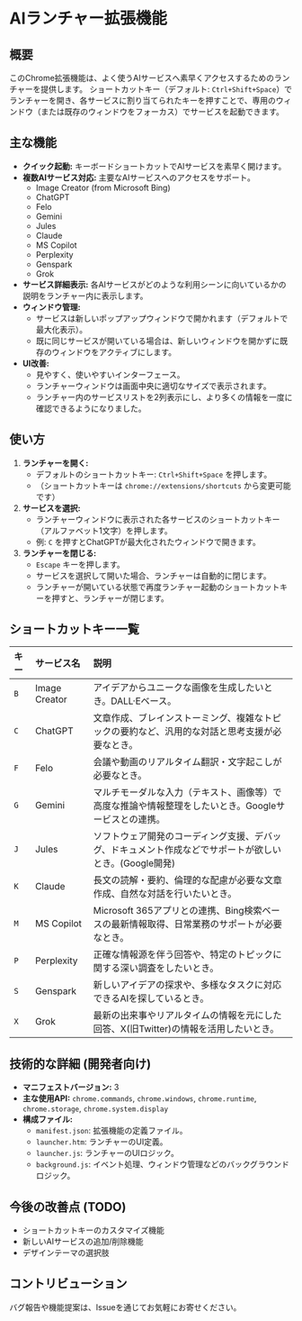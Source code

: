 # AIランチャー拡張機能

## 概要

このChrome拡張機能は、よく使うAIサービスへ素早くアクセスするためのランチャーを提供します。
ショートカットキー（デフォルト: `Ctrl+Shift+Space`）でランチャーを開き、各サービスに割り当てられたキーを押すことで、専用のウィンドウ（または既存のウィンドウをフォーカス）でサービスを起動できます。

## 主な機能

-   **クイック起動:** キーボードショートカットでAIサービスを素早く開けます。
-   **複数AIサービス対応:** 主要なAIサービスへのアクセスをサポート。
    -   Image Creator (from Microsoft Bing)
    -   ChatGPT
    -   Felo
    -   Gemini
    -   Jules
    -   Claude
    -   MS Copilot
    -   Perplexity
    -   Genspark
    -   Grok
-   **サービス詳細表示:** 各AIサービスがどのような利用シーンに向いているかの説明をランチャー内に表示します。
-   **ウィンドウ管理:**
    -   サービスは新しいポップアップウィンドウで開かれます（デフォルトで最大化表示）。
    -   既に同じサービスが開いている場合は、新しいウィンドウを開かずに既存のウィンドウをアクティブにします。
-   **UI改善:**
    -   見やすく、使いやすいインターフェース。
    -   ランチャーウィンドウは画面中央に適切なサイズで表示されます。
    -   ランチャー内のサービスリストを2列表示にし、より多くの情報を一度に確認できるようになりました。

## 使い方

1.  **ランチャーを開く:**
    *   デフォルトのショートカットキー: `Ctrl+Shift+Space` を押します。
    *   （ショートカットキーは `chrome://extensions/shortcuts` から変更可能です）
2.  **サービスを選択:**
    *   ランチャーウィンドウに表示された各サービスのショートカットキー（アルファベット1文字）を押します。
    *   例: `C` を押すとChatGPTが最大化されたウィンドウで開きます。
3.  **ランチャーを閉じる:**
    *   `Escape` キーを押します。
    *   サービスを選択して開いた場合、ランチャーは自動的に閉じます。
    *   ランチャーが開いている状態で再度ランチャー起動のショートカットキーを押すと、ランチャーが閉じます。

## ショートカットキー一覧

| キー | サービス名        | 説明                                                                                          |
| :--- | :---------------- | :-------------------------------------------------------------------------------------------- |
| `B`  | Image Creator     | アイデアからユニークな画像を生成したいとき。DALL·Eベース。                                        |
| `C`  | ChatGPT           | 文章作成、ブレインストーミング、複雑なトピックの要約など、汎用的な対話と思考支援が必要なとき。        |
| `F`  | Felo              | 会議や動画のリアルタイム翻訳・文字起こしが必要なとき。                                            |
| `G`  | Gemini            | マルチモーダルな入力（テキスト、画像等）で高度な推論や情報整理をしたいとき。Googleサービスとの連携。 |
| `J`  | Jules             | ソフトウェア開発のコーディング支援、デバッグ、ドキュメント作成などでサポートが欲しいとき。(Google開発) |
| `K`  | Claude            | 長文の読解・要約、倫理的な配慮が必要な文章作成、自然な対話を行いたいとき。                          |
| `M`  | MS Copilot        | Microsoft 365アプリとの連携、Bing検索ベースの最新情報取得、日常業務のサポートが必要なとき。       |
| `P`  | Perplexity        | 正確な情報源を伴う回答や、特定のトピックに関する深い調査をしたいとき。                              |
| `S`  | Genspark          | 新しいアイデアの探求や、多様なタスクに対応できるAIを探しているとき。                                |
| `X`  | Grok              | 最新の出来事やリアルタイムの情報を元にした回答、X(旧Twitter)の情報を活用したいとき。                |

## 技術的な詳細 (開発者向け)

-   **マニフェストバージョン:** 3
-   **主な使用API:** `chrome.commands`, `chrome.windows`, `chrome.runtime`, `chrome.storage`, `chrome.system.display`
-   **構成ファイル:**
    -   `manifest.json`: 拡張機能の定義ファイル。
    -   `launcher.htm`: ランチャーのUI定義。
    -   `launcher.js`: ランチャーのUIロジック。
    -   `background.js`: イベント処理、ウィンドウ管理などのバックグラウンドロジック。

## 今後の改善点 (TODO)

-   ショートカットキーのカスタマイズ機能
-   新しいAIサービスの追加/削除機能
-   デザインテーマの選択肢

## コントリビューション

バグ報告や機能提案は、Issueを通じてお気軽にお寄せください。
